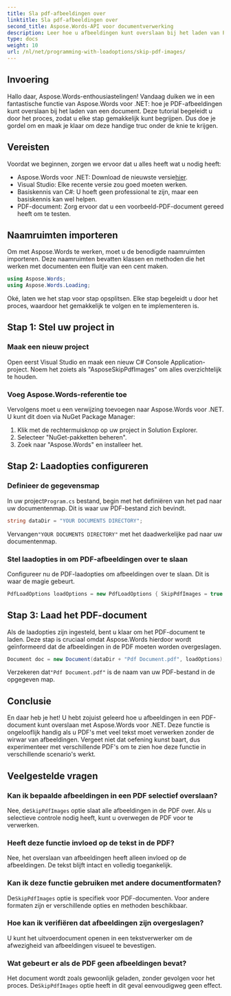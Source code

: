 ```yaml
---
title: Sla pdf-afbeeldingen over
linktitle: Sla pdf-afbeeldingen over
second_title: Aspose.Words-API voor documentverwerking
description: Leer hoe u afbeeldingen kunt overslaan bij het laden van PDF-documenten met Aspose.Words voor .NET. Volg deze stapsgewijze handleiding voor naadloze tekstextractie.
type: docs
weight: 10
url: /nl/net/programming-with-loadoptions/skip-pdf-images/
---
```

## Invoering

Hallo daar, Aspose.Words-enthousiastelingen! Vandaag duiken we in een fantastische functie van Aspose.Words voor .NET: hoe je PDF-afbeeldingen kunt overslaan bij het laden van een document. Deze tutorial begeleidt u door het proces, zodat u elke stap gemakkelijk kunt begrijpen. Dus doe je gordel om en maak je klaar om deze handige truc onder de knie te krijgen.

## Vereisten

Voordat we beginnen, zorgen we ervoor dat u alles heeft wat u nodig heeft:

-  Aspose.Words voor .NET: Download de nieuwste versie[hier](https://releases.aspose.com/words/net/).
- Visual Studio: Elke recente versie zou goed moeten werken.
- Basiskennis van C#: U hoeft geen professional te zijn, maar een basiskennis kan wel helpen.
- PDF-document: Zorg ervoor dat u een voorbeeld-PDF-document gereed heeft om te testen.

## Naamruimten importeren

Om met Aspose.Words te werken, moet u de benodigde naamruimten importeren. Deze naamruimten bevatten klassen en methoden die het werken met documenten een fluitje van een cent maken.

```csharp
using Aspose.Words;
using Aspose.Words.Loading;
```

Oké, laten we het stap voor stap opsplitsen. Elke stap begeleidt u door het proces, waardoor het gemakkelijk te volgen en te implementeren is.

## Stap 1: Stel uw project in

### Maak een nieuw project

Open eerst Visual Studio en maak een nieuw C# Console Application-project. Noem het zoiets als "AsposeSkipPdfImages" om alles overzichtelijk te houden.

### Voeg Aspose.Words-referentie toe

Vervolgens moet u een verwijzing toevoegen naar Aspose.Words voor .NET. U kunt dit doen via NuGet Package Manager:

1. Klik met de rechtermuisknop op uw project in Solution Explorer.
2. Selecteer "NuGet-pakketten beheren".
3. Zoek naar "Aspose.Words" en installeer het.

## Stap 2: Laadopties configureren

### Definieer de gegevensmap

 In uw project`Program.cs` bestand, begin met het definiëren van het pad naar uw documentenmap. Dit is waar uw PDF-bestand zich bevindt.

```csharp
string dataDir = "YOUR DOCUMENTS DIRECTORY";
```

 Vervangen`"YOUR DOCUMENTS DIRECTORY"` met het daadwerkelijke pad naar uw documentenmap.

### Stel laadopties in om PDF-afbeeldingen over te slaan

Configureer nu de PDF-laadopties om afbeeldingen over te slaan. Dit is waar de magie gebeurt. 

```csharp
PdfLoadOptions loadOptions = new PdfLoadOptions { SkipPdfImages = true };
```

## Stap 3: Laad het PDF-document

Als de laadopties zijn ingesteld, bent u klaar om het PDF-document te laden. Deze stap is cruciaal omdat Aspose.Words hierdoor wordt geïnformeerd dat de afbeeldingen in de PDF moeten worden overgeslagen.

```csharp
Document doc = new Document(dataDir + "Pdf Document.pdf", loadOptions);
```

 Verzekeren dat`"Pdf Document.pdf"` is de naam van uw PDF-bestand in de opgegeven map.

## Conclusie

En daar heb je het! U hebt zojuist geleerd hoe u afbeeldingen in een PDF-document kunt overslaan met Aspose.Words voor .NET. Deze functie is ongelooflijk handig als u PDF's met veel tekst moet verwerken zonder de wirwar van afbeeldingen. Vergeet niet dat oefening kunst baart, dus experimenteer met verschillende PDF's om te zien hoe deze functie in verschillende scenario's werkt.

## Veelgestelde vragen

### Kan ik bepaalde afbeeldingen in een PDF selectief overslaan?

 Nee, de`SkipPdfImages` optie slaat alle afbeeldingen in de PDF over. Als u selectieve controle nodig heeft, kunt u overwegen de PDF voor te verwerken.

### Heeft deze functie invloed op de tekst in de PDF?

Nee, het overslaan van afbeeldingen heeft alleen invloed op de afbeeldingen. De tekst blijft intact en volledig toegankelijk.

### Kan ik deze functie gebruiken met andere documentformaten?

 De`SkipPdfImages` optie is specifiek voor PDF-documenten. Voor andere formaten zijn er verschillende opties en methoden beschikbaar.

### Hoe kan ik verifiëren dat afbeeldingen zijn overgeslagen?

U kunt het uitvoerdocument openen in een tekstverwerker om de afwezigheid van afbeeldingen visueel te bevestigen.

### Wat gebeurt er als de PDF geen afbeeldingen bevat?

 Het document wordt zoals gewoonlijk geladen, zonder gevolgen voor het proces. De`SkipPdfImages` optie heeft in dit geval eenvoudigweg geen effect.
